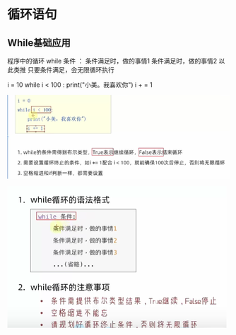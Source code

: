 # 循环语句
## While基础应用
<p>
程序中的循环
while 条件 ：
    条件满足时，做的事情1
    条件满足时，做的事情2
以此类推
只要条件满足，会无限循环执行
</p>

<p>

i = 10
while i < 100 :
print("小美。我喜欢你")
i + = 1


</p>

![img_1.png](img_1.png)

![img_2.png](img_2.png)